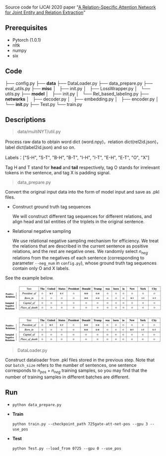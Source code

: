 Source code for IJCAI 2020 paper "[A Relation-Specific Attention Network for Joint Entity and Relation Extraction](https://www.ijcai.org/Proceedings/2020/0561.pdf)" 

## Prerequisites

- Pytorch (1.0.1)
- nltk
- numpy
- six 

## Code
├── config.py
├── **data**
├── DataLoader.py
├── data_prepare.py
├── eval_utils.py
├── **misc**
│   ├── init.py
│   ├── LossWrapper.py
│   └── utils.py
├── **model**
│   ├── init.py
│   └── Rel_based_labeling.py
├── **networks**
│   ├── decoder.py
│   ├── embedding.py
│   ├── encoder.py
│   └── __init__.py
├── Test.py
└──  train.py

## Descriptions

> data/multiNYT/util.py

Process raw data to obtain word dict (word.npy)，relation dict(rel2id.json)，label dict(label2id.json) and so on.

Labels：["S-H", "S-T", "B-H", "B-T", "I-H", "I-T", "E-H", "E-T", "O", "X"]

Tag H and T stand for **head** and **tail** respectively, tag O stands for irrelevant tokens in the sentence, and tag X is padding signal.

> data_prepare.py

Convert the original input data into the form of model input and save as .pkl files.

- Construct ground truth tag sequences

  We will construct different tag sequences for different relations, and align head and tail entities of the triplets in the original sentence.

- Relational negative sampling

  We use relational negative sampling mechanism for efficiency. We treat the relations that are described in the current sentence as positive relations, and the rest are negative ones. We randomly select $n_{neg}$ relations from the negatives of each sentence (corresponding to parameter `--neg_num` in  `config.py`), whose ground truth tag sequences contain only O and X labels.

See the example below.

![](https://raw.githubusercontent.com/Anery/MyBlogPics/master/20200913174907.png)

<img src="https://github.com/Anery/RSAN/blob/master/example.jpg" style="zoom:50%;" />

>  DataLoader.py

Construct dataloader from .pkl files stored in the previous step. Note that our `batch_size` refers to the number of sentences, one sentence corresponds to $n_{pos}+n_{neg}$ training samples, so you may find that the number of training samples in different batches are different.

## Run

- `python data_prepare.py`

- **Train**

  `python train.py --checkpoint_path 725gate-att-net-pos --gpu 3 --use_pos`

- **Test**

  `python Test.py --load_from 0725 --gpu 0 --use_pos`
